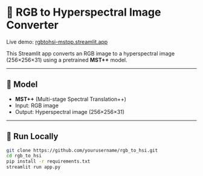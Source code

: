 # 🌈 RGB to Hyperspectral Image Converter

Live demo: [rgbtohsi-mstpp.streamlit.app](https://rgbtohsi-mstpp.streamlit.app)

This Streamlit app converts an RGB image to a hyperspectral image (256×256×31) using a pretrained **MST++** model.

---

## 🧠 Model

- **MST++** (Multi-stage Spectral Translation++)
- Input: RGB image
- Output: Hyperspectral image (256×256×31)

---

## 🚀 Run Locally

```bash
git clone https://github.com/yourusername/rgb_to_hsi.git
cd rgb_to_hsi
pip install -r requirements.txt
streamlit run app.py
